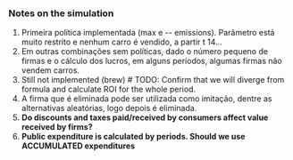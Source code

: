 ### Notes on the simulation

1. Primeira política implementada (max e -- emissions). Parâmetro está muito restrito e nenhum carro é vendido, 
a partir t 14...
2. Em outras combinações sem políticas, dado o número pequeno de firmas e o cálculo dos lucros, em alguns períodos, 
algumas firmas não vendem carros.
3. Still not implemented (brew) # TODO: Confirm that we will diverge from formula and calculate ROI for the whole 
period.
4. A firma que é eliminada pode ser utilizada como imitação, dentre as alternativas aleatórias, logo depois é 
eliminada. 
5. **Do discounts and taxes paid/received by consumers affect value received by firms?**
6. **Public expenditure is calculated by periods. Should we use ACCUMULATED expenditures**
 